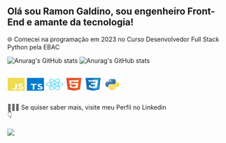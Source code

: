 ## Olá sou Ramon Galdino, sou engenheiro Front-End e amante da tecnologia!

🌐 Comecei na programação em 2023 no Curso Desenvolvedor Full Stack Python pela EBAC

![Anurag's GitHub stats](https://github-readme-stats.vercel.app/api?username=RamonOrtisz&show_icons=true&theme=dracula&include_all_commits=true&count_private=true)
![Anurag's GitHub stats](https://github-readme-stats.vercel.app/api/top-langs/?username=RamonOrtisz&layout=compact&langs_count=7&theme=dracula)


<div style="display: inline_block"><br>
  <img align="center" alt="Rafa-Js" height="30" width="40" src="https://raw.githubusercontent.com/devicons/devicon/master/icons/javascript/javascript-plain.svg">
  <img align="center" alt="Rafa-Ts" height="30" width="40" src="https://raw.githubusercontent.com/devicons/devicon/master/icons/typescript/typescript-plain.svg">
  <img align="center" alt="Rafa-React" height="30" width="40" src="https://raw.githubusercontent.com/devicons/devicon/master/icons/react/react-original.svg">
  <img align="center" alt="Rafa-HTML" height="30" width="40" src="https://raw.githubusercontent.com/devicons/devicon/master/icons/html5/html5-original.svg">
  <img align="center" alt="Rafa-CSS" height="30" width="40" src="https://raw.githubusercontent.com/devicons/devicon/master/icons/css3/css3-original.svg">
  <img align="center" alt="Rafa-Python" height="30" width="40" src="https://raw.githubusercontent.com/devicons/devicon/master/icons/python/python-original.svg">
</div>      
  
  ##
 
<div>
  🧑🏽‍💻 Se quiser saber mais, visite meu Perfil no Linkedin 
  <br>  👇 <br>
  <br>
  <a href="https://www.linkedin.com/in/ramon-ortiz-956493238/" target="_blank"><img src="https://img.shields.io/badge/-LinkedIn-%230077B5?style=for-the-badge&logo=linkedin&logoColor=white" target="_blank"></a> 
  
</div>
